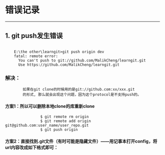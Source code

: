 # 错误记录
---
## 1. git push发生错误


```shell

	E:\the other\learngit>git push origin dev
	fatal: remote error:
	  You can't push to git://github.com/MalikCheng/learngit.git
	  Use https://github.com/MalikCheng/learngit.git	  
```
 

### 解决：	
			如果在git clone的时候用的是git://github.com:xx/xxx.git 
			的形式, 那么就会出现这个问题，因为这个protocol是不支持push的。
#### 	方案1：所以可以删除本地clone的库重新clone
					$ git remote rm origin  
					$ git remote add origin git@github.com:user_name/user_repo.git  
					$ git push origin  
####	方案2：直接找到.git文件（有时可能是隐藏文件）——用记事本打开config，将url内容改成如下格式即可：	